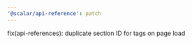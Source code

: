 ```yaml
---
'@scalar/api-reference': patch
---
```


fix(api-references): duplicate section ID for tags on page load
